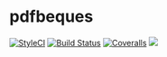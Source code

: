 # pdfbeques
[![StyleCI](https://styleci.io/repos/263909249/shield?branch=master)](https://styleci.io/repos/263909249) [![Build Status](https://travis-ci.org/kuduka/pdfbeques.svg?branch=master)](https://travis-ci.org/kuduka/pdfbeques) [![Coveralls](https://coveralls.io/repos/github/kuduka/pdfbeques/badge.svg?branch=master)](https://coveralls.io/github/kuduka/pdfbeques) [![](https://img.shields.io/badge/Protected_by-Hound-a873d1.svg)](https://houndci.com)
